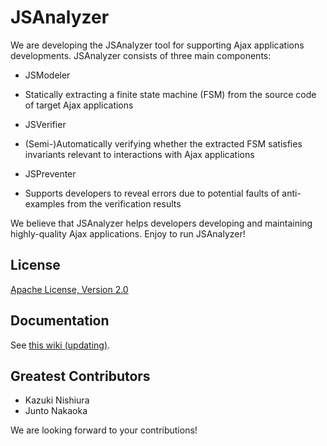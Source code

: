 JSAnalyzer
==========

We are developing the JSAnalyzer tool for supporting Ajax applications developments.
JSAnalyzer consists of three main components:

* JSModeler
 - Statically extracting a finite state machine (FSM) from the source code of target Ajax applications
* JSVerifier
 - (Semi-)Automatically verifying whether the extracted FSM satisfies invariants relevant to interactions with Ajax applications
* JSPreventer
 - Supports developers to reveal errors due to potential faults of anti-examples from the verification results
 
We believe that JSAnalyzer helps developers developing and maintaining highly-quality Ajax applications.
Enjoy to run JSAnalyzer!

License
----------
[Apache License, Version 2.0](https://github.com/mzw/JSAnalyzer/blob/master/LICENSE)

Documentation
----------
See [this wiki (updating)](wiki).

Greatest Contributors
----------
* Kazuki Nishiura
* Junto Nakaoka

We are looking forward to your contributions!

